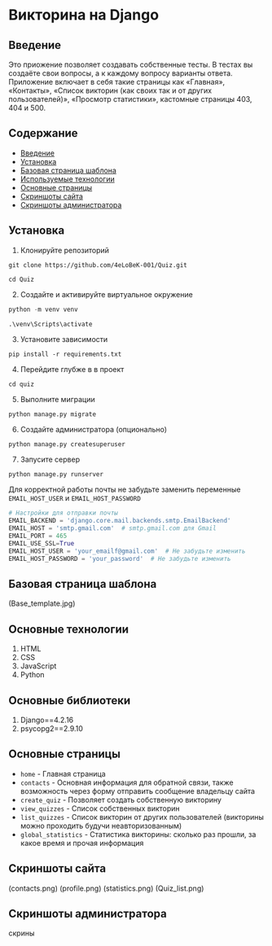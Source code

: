 # Викторина на Django


## Введение
Это приожение позволяет создавать собственные тесты. В тестах вы создаёте свои вопросы, а к каждому вопросу варианты ответа. Приложение включает в себя такие страницы как «Главная», «Контакты», «Список викторин (как своих так и от других пользователей)», «Просмотр статистики», кастомные страницы 403, 404 и 500.

## Содержание

* [Введение](#введение)
* [Установка](#установка)
* [Базовая страница шаблона](#базовая-страница-шаблона)
* [Используемые технологии](#основные-технологии)
* [Основные страницы](#основные-страницы)
* [Скриншоты сайта](#скриншоты-сайта)
* [Скриншоты администратора](#скриншоты-администратора)

## Установка

1. Клонируйте репозиторий
```
git clone https://github.com/4eLoBeK-001/Quiz.git

cd Quiz
```

2. Создайте и активируйте виртуальное окружение
```python
python -m venv venv

.\venv\Scripts\activate
```

3. Установите зависимости
```
pip install -r requirements.txt
```

4. Перейдите глубже в в проект
```
cd quiz
```

5. Выполните миграции
```
python manage.py migrate
```

6. Создайте администратора (опционально)
```
python manage.py createsuperuser
```

7. Запусите сервер
```
python manage.py runserver
```


Для корректной работы почты не забудьте заменить переменные `EMAIL_HOST_USER` и `EMAIL_HOST_PASSWORD`

```python
# Настройки для отправки почты
EMAIL_BACKEND = 'django.core.mail.backends.smtp.EmailBackend'
EMAIL_HOST = 'smtp.gmail.com'  # smtp.gmail.com для Gmail
EMAIL_PORT = 465
EMAIL_USE_SSL=True
EMAIL_HOST_USER = 'your_emailf@gmail.com'  # Не забудьте изменить
EMAIL_HOST_PASSWORD = 'your_password'  # Не забудьте изменить
```


## Базовая страница шаблона

(Base_template.jpg)



## Основные технологии

1. HTML
2. CSS
3. JavaScript
4. Python

## Основные библиотеки

1. Django==4.2.16
2. psycopg2==2.9.10


## Основные страницы

* `home` - Главная страница
* `contacts` - Основная информация для обратной связи, также возможность через форму отправить сообщение владельцу сайта
* `create_quiz` - Позволяет создать собственную викторину
* `view_quizzes` - Список собственных викторин
* `list_quizzes` - Список викторин от других пользователей (викторины можно проходить будучи неавторизованным)
* `global_statistics` - Статистика викторины: сколько раз прошли, за какое время и прочая информация


## Скриншоты сайта
(contacts.png)
(profile.png)
(statistics.png)
(Quiz_list.png)


## Скриншоты администратора

скрины